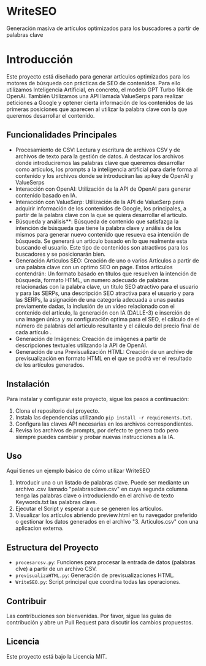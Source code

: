 # WriteSEO
Generación masiva de artículos optimizados para los buscadores a partir de palabras clave 
# Introducción
 Este proyecto está diseñado para generar artículos optimizados para los motores de búsqueda con prácticas de SEO de contenidos. Para ello utilizamos Inteligencia Artificial, en concreto, el modelo GPT Turbo 16k de OpenAi. También Utilizamos una API llamada ValueSerps para realizar peticiones a Google y optener cierta información de los contenidos de las primeras posiciones que aparecen al utilizar la palabra clave con la que queremos desarrollar el contenido.
 
 ## Funcionalidades Principales
 - Procesamiento de CSV: Lectura y escritura de archivos CSV y de archivos de texto para la gestión de datos. A destacar los archivos donde introduciremos las palabras clave que queremos desarrollar como artículos, los prompts a la inteligencia artificial para darle forma al contenido y los archivos donde se introduciran las apikey de OpenAI y ValueSerps
 - Interacción con OpenAI: Utilización de la API de OpenAI para generar contenido basado en IA.
 - Interacción con ValueSerp: Utilización de la API de ValueSerp para adquirir información de los contenidos de Google, los principales, a partir de la palabra clave con la que se quiera desarrollar el artículo.
 - Búsqueda y análisis**: Búsqueda de contenido que satisfazga la intención de búsqueda que tiene la palabra clave y análisis de los mismos para generar nuevo contenido que resueva esa intención de búsqueda. Se generará un artículo basado en lo que realmente esta buscando el usuario. Este tipo de contenidos son atractivos para los buscadores y se posicionarán bien.
 - Generación Artículos SEO: Creación de uno o varios Artículos a partir de una palabra clave con un optimo SEO on page. Estos artículos contendrán: Un formato basado en títulos que resuelven la intención de búsqueda, formato HTML, un numero adecuado de palabras relacionadas con la palabra clave, un título SEO atractivo para el usuario y para las SERPs, una descripción SEO atractiva para el usuario y para las SERPs, la asignación de una categoría adecuada a unas pautas previamente dadas, la inclusión de un vídeo relacionado con el contenido del artículo, la generación con IA (DALLE-3) e inserción de una imagen única y su configuración optima para el SEO, el cálculo de el número de palabras del artículo resultante y el cálculo del precio final de cada artículo . 
 - Generación de Imágenes: Creación de imágenes a partir de descripciones textuales utilizando la API de OpenAI.
 - Generación de una Previsualización HTML: Creación de un archivo de previsualización en formato HTML en el que se podrá ver el resultado de los artículos generados.
 
 ## Instalación
 Para instalar y configurar este proyecto, sigue los pasos a continuación:
  1. Clona el repositorio del proyecto.
  2. Instala las dependencias utilizando `pip install -r requirements.txt`.
  3. Configura las claves API necesarias en los archivos correspondientes.
  4. Revisa los archivos de prompts, por defecto te genera todo pero siempre puedes cambiar y probar nuevas instrucciones a la IA.
 
  ## Uso
  Aquí tienes un ejemplo básico de cómo utilizar WriteSEO
  1. Introducir una o un listado de palabras clave. Puede ser mediante un archivo .csv llamado "palabrasclave.csv" en cuya segunda columna tenga las palabras clave o introduciendo en el archivo de texto Keywords.txt las palabras clave.
  2. Ejecutar el Script y esperar a que se generen los artículos.
  3. Visualizar los artículos abriendo preview.html en tu navegador preferido o gestionar los datos generados en el archivo "3. Articulos.csv" con una aplicacion externa.
 
  ## Estructura del Proyecto
  - `procesarcsv.py`: Funciones para procesar la entrada de datos (palabras clve) a partir de un archivo CSV.
  - `previsualizaHTML.py`: Generación de previsualizaciones HTML.
  - `WriteSEO.py`: Script principal que coordina todas las operaciones.
 
  ## Contribuir
  Las contribuciones son bienvenidas. Por favor, sigue las guías de contribución y abre un Pull Request para discutir los cambios propuestos.
 
  ## Licencia
  Este proyecto está bajo la Licencia MIT.

